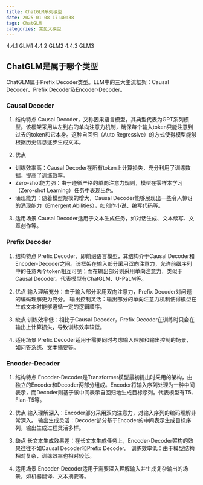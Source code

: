 ```yaml
---
title: ChatGLM系列模型
date: 2025-01-08 17:40:38
tags: ChatGLM
categories: 常见大模型
---
```

4.4.1 GLM1
4.4.2 GLM2
4.4.3 GLM3

## ChatGLM是属于哪个类型
ChatGLM属于Prefix Decoder类型。LLM中的三大主流框架：Causal Decoder、Prefix Decoder及Encoder-Decoder。
### Causal Decoder
1. 结构特点
Causal Decoder，又称因果语言模型，其典型代表为GPT系列模型。该框架采用从左到右的单向注意力机制，确保每个输入token只能注意到过去的token和它本身。这种自回归（Auto Regressive）的方式使得模型能够根据历史信息逐步生成文本。

2. 优点
- 训练效率高：Causal Decoder在所有token上计算损失，充分利用了训练数据，提高了训练效率。
- Zero-shot能力强：由于遵循严格的单向注意力规则，模型在零样本学习（Zero-shot Learning）任务中表现出色。
- 涌现能力：随着模型规模的增大，Causal Decoder能够展现出一些令人惊讶的涌现能力（Emergent Abilities），如创作小说、编写代码等。
  
3. 适用场景
Causal Decoder适用于文本生成任务，如对话生成、文本续写、文章创作等。

### Prefix Decoder
1. 结构特点
Prefix Decoder，即前缀语言模型，其结构介于Causal Decoder和Encoder-Decoder之间。该框架在输入部分采用双向注意力，允许前缀序列中的任意两个token相互可见；而在输出部分则采用单向注意力，类似于Causal Decoder。代表模型有ChatGLM、U-PaLM等。

2. 优点
输入理解充分：由于输入部分采用双向注意力，Prefix Decoder对问题的编码理解更为充分。
输出控制灵活：输出部分的单向注意力机制使得模型在生成文本时能够遵循一定的逻辑顺序。
3. 缺点
训练效率低：相比于Causal Decoder，Prefix Decoder在训练时只会在输出上计算损失，导致训练效率较低。
4. 适用场景
Prefix Decoder适用于需要同时考虑输入理解和输出控制的场景，如问答系统、文本摘要等。

### Encoder-Decoder
1. 结构特点
Encoder-Decoder是Transformer模型最初提出时采用的架构，由独立的Encoder和Decoder两部分组成。Encoder将输入序列处理为一种中间表示，而Decoder则基于该中间表示自回归地生成目标序列。代表模型有T5、Flan-T5等。

2. 优点
输入理解深入：Encoder部分采用双向注意力，对输入序列的编码理解非常深入。
输出生成灵活：Decoder部分基于Encoder的中间表示生成目标序列，输出生成过程灵活多样。
3. 缺点
长文本生成效果差：在长文本生成任务上，Encoder-Decoder架构的效果往往不如Causal Decoder和Prefix Decoder。
训练效率低：由于模型结构相对复杂，训练效率也相对较低。
4. 适用场景
Encoder-Decoder适用于需要深入理解输入并生成复杂输出的场景，如机器翻译、文本摘要等。